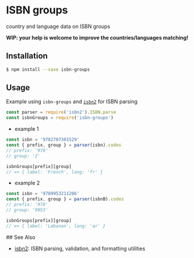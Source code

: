 # ISBN groups
country and language data on ISBN groups

**WIP: your help is welcome to improve the countries/languages matching!**

## Installation
```sh
$ npm install --save isbn-groups
```

## Usage

Example using `isbn-groups` and [`isbn2`](https://www.npmjs.com/package/isbn2) for ISBN parsing

```js
const parser = require('isbn2').ISBN.parse
const isbnGroups = require('isbn-groups')
```
* example 1
```js
const isbn = '9782707301529'
const { prefix, group } = parser(isbn).codes
// prefix: '978'
// group: '2'

isbnGroups[prefix][group]
// => { label: 'French', lang: 'fr' }
```
* example 2
```js
const isbn = '9789953211206'
const { prefix, group } = parser(isbnB).codes
// prefix: '978'
// group: '9953'

isbnGroups[prefix][group]
// => { label: 'Lebanon', lang: 'ar' }

```

## See Also
* [isbn2](https://www.npmjs.com/package/isbn2): ISBN parsing, validation, and formatting utilities
